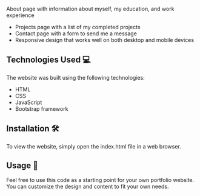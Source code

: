  About page with information about myself, my education, and work experience
- Projects page with a list of my completed projects
- Contact page with a form to send me a message
- Responsive design that works well on both desktop and mobile devices

## Technologies Used 💻
The website was built using the following technologies:

- HTML
- CSS
- JavaScript
- Bootstrap framework

## Installation 🛠️
To view the website, simply open the index.html file in a web browser.

## Usage 🤝
Feel free to use this code as a starting point for your own portfolio website. You can customize the design and content to fit your own needs.
